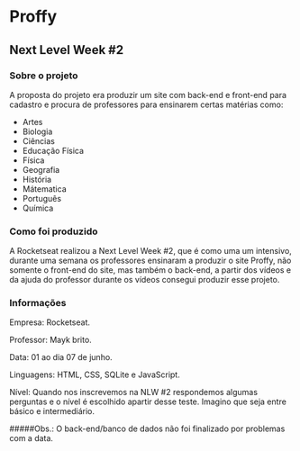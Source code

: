 # Proffy
## Next Level Week #2

### Sobre o projeto
A proposta do projeto era produzir um site com back-end e front-end para cadastro e procura de professores para ensinarem certas matérias como:
- Artes
- Biologia
- Ciências
- Educação Física
- Física
- Geografia
- História
- Mátematica
- Português
- Química

### Como foi produzido

A Rocketseat realizou a Next Level Week #2, que é como uma um intensivo, durante uma semana os professores ensinaram a produzir o site Proffy, não somente o front-end do site, mas também o back-end, a partir dos vídeos e da ajuda do professor durante os vídeos consegui produzir esse projeto.

### Informações

Empresa: Rocketseat.

Professor: Mayk brito. 

Data: 01 ao dia 07 de junho. 

Linguagens: HTML, CSS, SQLite e JavaScript. 

Nível: Quando nos inscrevemos na NLW #2 respondemos algumas perguntas e o nível é escolhido apartir desse teste. Imagino que seja entre básico e intermediário.


#####Obs.: O back-end/banco de dados não foi finalizado por problemas com a data.
